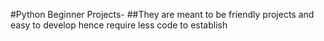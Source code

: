 #Python Beginner Projects-
##They are meant to be friendly projects and easy to develop hence require less code to establish

